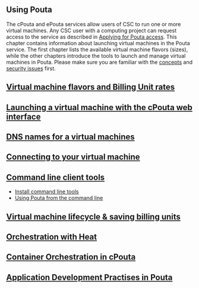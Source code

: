 ## Using Pouta

The cPouta and ePouta services allow users of CSC to run one or more
virtual machines. Any CSC user with a computing project can request
access to the service  as  described  in [Applying for Pouta access].
This  chapter  contains  information  about
launching virtual  machines in  the Pouta  service. The  first chapter
lists the available  virtual machine flavors (sizes),  while the other
chapters introduce the tools to  launch and manage virtual machines in
Pouta. Please make sure you are familiar with the [concepts](concepts.md) and
[security issues](security.md) first.

## [Virtual machine flavors and Billing Unit rates](vm-flavors-and-billing.md)
## [Launching a virtual machine with the cPouta web interface](launch-vm-from-web-gui.md)
## [DNS names for a virtual machines](additional-services.md#dns-services-in-cpouta)
## [Connecting to your virtual machine](connecting-to-vm.md)
## [Command line client tools](command-line-tools.md)
  * [Install command line tools](install-client.md)
  * [Using Pouta from the command line]()
## [Virtual machine lifecycle & saving billing units](vm-lifecycle.md)
## [Orchestration with Heat](heat-orchestration.md)
## [Container Orchestration in cPouta](pouta-container-orchestration.md)
## [Application Development Practises in Pouta](application-dev.md)



  [Applying for Pouta access]: ../accounts/get-access-to-pouta.md
